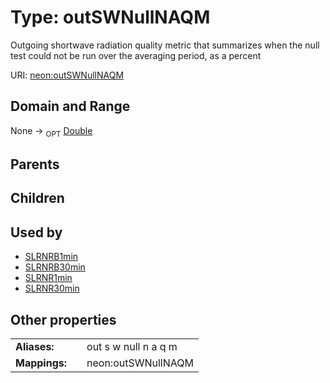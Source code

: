 
# Type: outSWNullNAQM


Outgoing shortwave radiation quality metric that summarizes when the null test could not be run over the averaging period, as a percent

URI: [neon:outSWNullNAQM](https://data.neonscience.org/outSWNullNAQM)


## Domain and Range

None ->  <sub>OPT</sub> [Double](types/Double.md)

## Parents


## Children


## Used by

 * [SLRNRB1min](SLRNRB1min.md)
 * [SLRNRB30min](SLRNRB30min.md)
 * [SLRNR1min](SLRNR1min.md)
 * [SLRNR30min](SLRNR30min.md)

## Other properties

|  |  |  |
| --- | --- | --- |
| **Aliases:** | | out s w null n a q m |
| **Mappings:** | | neon:outSWNullNAQM |

